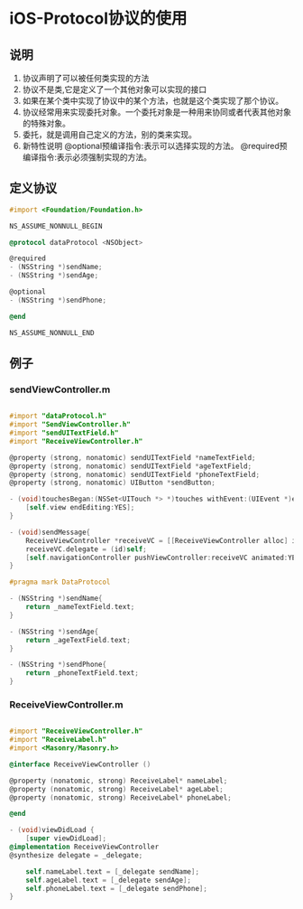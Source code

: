 # iOS-Protocol协议的使用

## 说明

1. 协议声明了可以被任何类实现的方法
2. 协议不是类,它是定义了一个其他对象可以实现的接口
3. 如果在某个类中实现了协议中的某个方法，也就是这个类实现了那个协议。
4. 协议经常用来实现委托对象。一个委托对象是一种用来协同或者代表其他对象的特殊对象。
5. 委托，就是调用自己定义的方法，别的类来实现。
6. 新特性说明
@optional预编译指令:表示可以选择实现的方法。
@required预编译指令:表示必须强制实现的方法。

## 定义协议

``` Objective-C
#import <Foundation/Foundation.h>

NS_ASSUME_NONNULL_BEGIN

@protocol dataProtocol <NSObject>

@required
- (NSString *)sendName;
- (NSString *)sendAge;

@optional
- (NSString *)sendPhone;

@end

NS_ASSUME_NONNULL_END

```

## 例子

### sendViewController.m

``` Objective-C

#import "dataProtocol.h"
#import "SendViewController.h"
#import "sendUITextField.h"
#import "ReceiveViewController.h"

@property (strong, nonatomic) sendUITextField *nameTextField;
@property (strong, nonatomic) sendUITextField *ageTextField;
@property (strong, nonatomic) sendUITextField *phoneTextField;
@property (strong, nonatomic) UIButton *sendButton;

- (void)touchesBegan:(NSSet<UITouch *> *)touches withEvent:(UIEvent *)event {
    [self.view endEditing:YES];
}

- (void)sendMessage{
    ReceiveViewController *receiveVC = [[ReceiveViewController alloc] init];
    receiveVC.delegate = (id)self;
    [self.navigationController pushViewController:receiveVC animated:YES];
}

#pragma mark DataProtocol

- (NSString *)sendName{
    return _nameTextField.text;
}

- (NSString *)sendAge{
    return _ageTextField.text;
}

- (NSString *)sendPhone{
    return _phoneTextField.text;
}

```


### ReceiveViewController.m

``` Objective-C

#import "ReceiveViewController.h"
#import "ReceiveLabel.h"
#import <Masonry/Masonry.h>

@interface ReceiveViewController ()

@property (nonatomic, strong) ReceiveLabel* nameLabel;
@property (nonatomic, strong) ReceiveLabel* ageLabel;
@property (nonatomic, strong) ReceiveLabel* phoneLabel;

@end

- (void)viewDidLoad {
    [super viewDidLoad];
@implementation ReceiveViewController
@synthesize delegate = _delegate;

    self.nameLabel.text = [_delegate sendName];
    self.ageLabel.text = [_delegate sendAge];
    self.phoneLabel.text = [_delegate sendPhone];
}

```